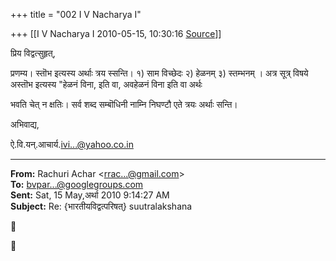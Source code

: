 +++
title = "002 I V Nacharya I"

+++
[[I V Nacharya I	2010-05-15, 10:30:16 [Source](https://groups.google.com/g/bvparishat/c/UY8NbmB5FtY)]]



  
प्रिय विद्वत्सुहृत्,

प्रणम्य। स्तॊभ इत्यस्य अर्थाः त्रय स्सन्ति। १) साम विच्छेदः २) हेळनम् ३) स्तम्भनम् । अत्र सूत्र् विषये अस्तॊभ इत्यस्य "हेळनं विना, इति वा, अवहेळनं विना इति वा अर्थः

भवति चेत् न क्षतिः। सर्व शब्द सम्बॊधिनी नाम्नि निघण्टौ एते त्रयः अर्थाः सन्ति।

अभिवाद्य,

ऐ.वि.यन्.आचार्य.[ivi...@yahoo.co.in]()

  

------------------------------------------------------------------------

**From:** Rachuri Achar \<[rrac...@gmail.com]()\>  
**To:** [bvpar...@googlegroups.com]()  
**Sent:** Sat, 15 May,अर्था 2010 9:14:27 AM  
**Subject:** Re: {भारतीयविद्वत्परिषत्} suutralakshana  





